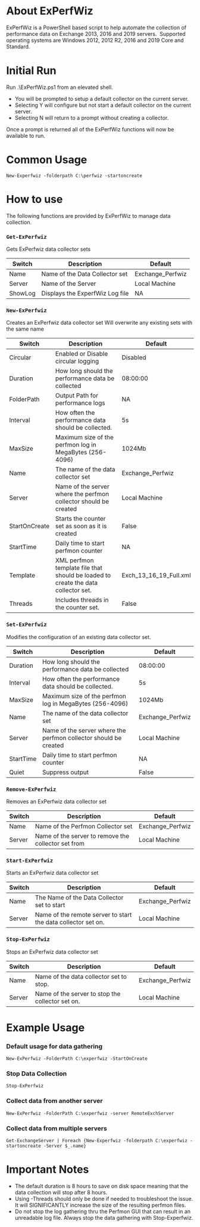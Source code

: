 # About ExPerfWiz
ExPerfWiz is a PowerShell based script to help automate the collection of performance data on Exchange 2013, 2016 and 2019 servers.  Supported operating systems are Windows 2012, 2012 R2, 2016 and 2019 Core and Standard.

# Initial Run
Run .\ExPerfWiz.ps1 from an elevated shell.

* You will be prompted to setup a default collector on the current server.
* Selecting Y will configure but not start a default collector on the current server.
* Selecting N will return to a prompt without creating a collector.

Once a prompt is returned all of the ExPerfWiz functions will now be available to run.

# Common Usage
`New-Experfwiz -folderpath C:\perfwiz -startoncreate`

# How to use
The following functions are provided by ExPerfWiz to manage data collection.

### `Get-ExPerfwiz`
Gets ExPerfwiz data collector sets

Switch | Description|Default
-------|-------|-------
Name|Name of the Data Collector set|Exchange_Perfwiz
Server|Name of the Server |Local Machine
ShowLog|Displays the ExperfWiz Log file|NA


### `New-ExPerfwiz`
Creates an ExPerfwiz data collector set
Will overwrite any existing sets with the same name

Switch | Description|Default
-------|-------|-------
Circular| Enabled or Disable circular logging|Disabled
Duration| How long should the performance data be collected|08:00:00
FolderPath|Output Path for performance logs|NA
Interval|How often the performance data should be collected.|5s
MaxSize|Maximum size of the perfmon log in MegaBytes (256-4096)|1024Mb
Name|The name of the data collector set|Exchange_Perfwiz
Server|Name of the server where the perfmon collector should be created|Local Machine
StartOnCreate|Starts the counter set as soon as it is created|False
StartTime|Daily time to start perfmon counter|NA
Template| XML perfmon template file that should be loaded to create the data collector set.|Exch_13_16_19_Full.xml
Threads|Includes threads in the counter set.|False

### `Set-ExPerfwiz`
Modifies the configuration of an existing data collector set.

Switch | Description|Default
-------|-------|-------
Duration| How long should the performance data be collected|08:00:00
Interval|How often the performance data should be collected.|5s
MaxSize|Maximum size of the perfmon log in MegaBytes (256-4096)|1024Mb
Name|The name of the data collector set|Exchange_Perfwiz
Server|Name of the server where the perfmon collector should be created|Local Machine
StartTime|Daily time to start perfmon counter|NA
Quiet|Suppress output|False


### `Remove-ExPerfwiz`
Removes an ExPerfwiz data collector set

Switch | Description|Default
-------|-------|-------
Name|Name of the Perfmon Collector set|Exchange_Perfwiz
Server|Name of the server to remove the collector set from|Local Machine

### `Start-ExPerfwiz`
Starts an ExPerfwiz data collector set

Switch | Description|Default
-------|-------|-------
Name|The Name of the Data Collector set to start|Exchange_Perfwiz
Server|Name of the remote server to start the data collector set on.|Local Machine

### `Stop-ExPerfwiz`
Stops an ExPerfwiz data collector set

Switch | Description|Default
-------|-------|-------
Name|Name of the data collector set to stop.|Exchange_Perfwiz
Server|Name of the server to stop the collector set on.|Local Machine

# Example Usage

### Default usage for data gathering

  `New-ExPerfwiz -FolderPath C:\experfwiz -StartOnCreate`

### Stop Data Collection

  `Stop-ExPerfwiz`

### Collect data from another server

  `New-ExPerfwiz -FolderPath C:\experfwiz -server RemoteExchServer`

### Collect data from multiple servers

`Get-ExchangeServer | Foreach {New-Experfwiz -folderpath C:\experfwiz -startoncreate -Server $_.name}`

# Important Notes
* The default duration is 8 hours to save on disk space meaning that the data collection will stop after 8 hours.
* Using -Threads should only be done if needed to troubleshoot the issue.  It will SIGNIFICANTLY increase the size of the resulting perfmon files.
* Do not stop the log gathering thru the Perfmon GUI that can result in an unreadable log file.  Always stop the data gathering with Stop-Experfwiz.

